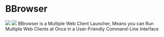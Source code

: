 # BBrowser
<img src="https://img.shields.io/github/stars/PressTpro/BBrowser?label=Repo%20Stars&style=plastic">
<img src="https://img.shields.io/discord/993235176110964826?color=blue&label=Discord&logo=Discord">
BBrowser is a Multiple Web Client Launcher, Means you can Run Multiple Web Clients at Once in a User-Friendly Command-Line Interface
